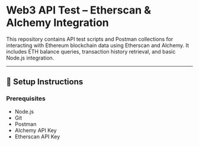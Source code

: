# Web3 API Test – Etherscan & Alchemy Integration

This repository contains API test scripts and Postman collections for interacting with Ethereum blockchain data using Etherscan and Alchemy. It includes ETH balance queries, transaction history retrieval, and basic Node.js integration.

---

## 🔧 Setup Instructions

### Prerequisites
- Node.js
- Git
- Postman
- Alchemy API Key
- Etherscan API Key
